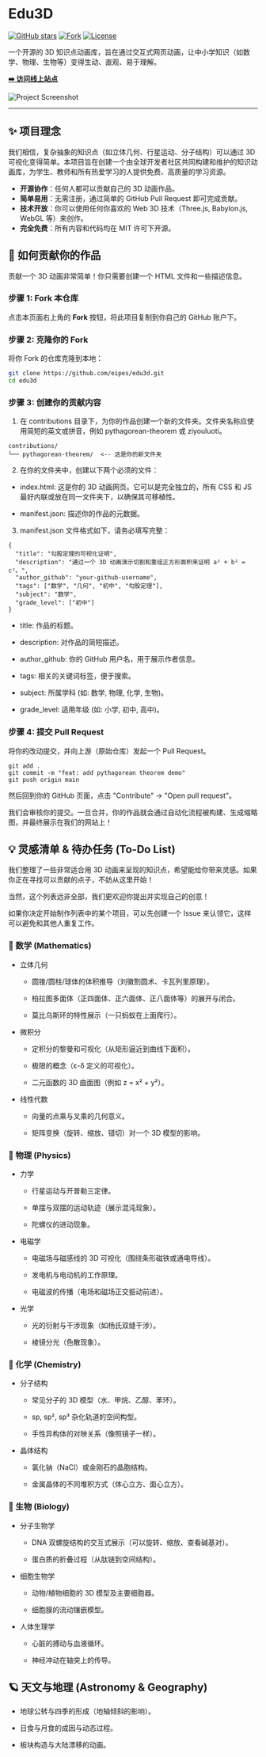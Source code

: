 # Edu3D

[![GitHub stars](https://img.shields.io/github/stars/eipes/edu3d?style=social)](https://github.com/eipes/edu3d/stargazers)
[![Fork](https://img.shields.io/github/forks/eipes/edu3d?style=social)](https://github.com/eipes/edu3d/fork)
[![License](https://img.shields.io/badge/license-MIT-blue.svg)](LICENSE)

一个开源的 3D 知识点动画库，旨在通过交互式网页动画，让中小学知识（如数学、物理、生物等）变得生动、直观、易于理解。

[**➡️ 访问线上站点**](https://eipes.github.io/edu3d/)  <!-- 替换成你的 Vercel 或 GitHub Pages 链接 -->

![Project Screenshot](./public/assets/project-screenshot.png)
<!-- 建议你截一张最终页面的图片，放在这个位置，并命名为 project-screenshot.png -->

---

## ✨ 项目理念

我们相信，复杂抽象的知识点（如立体几何、行星运动、分子结构）可以通过 3D 可视化变得简单。本项目旨在创建一个由全球开发者社区共同构建和维护的知识动画库，为学生、教师和所有热爱学习的人提供免费、高质量的学习资源。

*   **开源协作**：任何人都可以贡献自己的 3D 动画作品。
*   **简单易用**：无需注册，通过简单的 GitHub Pull Request 即可完成贡献。
*   **技术开放**：你可以使用任何你喜欢的 Web 3D 技术（Three.js, Babylon.js, WebGL 等）来创作。
*   **完全免费**：所有内容和代码均在 MIT 许可下开源。

## 🚀 如何贡献你的作品

贡献一个 3D 动画非常简单！你只需要创建一个 HTML 文件和一些描述信息。

### 步骤 1: Fork 本仓库

点击本页面右上角的 **Fork** 按钮，将此项目复制到你自己的 GitHub 账户下。

### 步骤 2: 克隆你的 Fork

将你 Fork 的仓库克隆到本地：

```bash
git clone https://github.com/eipes/edu3d.git
cd edu3d
```

### 步骤 3: 创建你的贡献内容

1. 在 contributions 目录下，为你的作品创建一个新的文件夹。文件夹名称应使用简短的英文或拼音，例如 pythagorean-theorem 或 ziyouluoti。

```
contributions/
└── pythagorean-theorem/  <-- 这是你的新文件夹
```

2. 在你的文件夹中，创建以下两个必须的文件：

* index.html: 这是你的 3D 动画网页。它可以是完全独立的，所有 CSS 和 JS 最好内联或放在同一文件夹下，以确保其可移植性。

* manifest.json: 描述你的作品的元数据。

3. manifest.json 文件格式如下，请务必填写完整：

```
{
  "title": "勾股定理的可视化证明",
  "description": "通过一个 3D 动画演示切割和重组正方形面积来证明 a² + b² = c²。",
  "author_github": "your-github-username",
  "tags": ["数学", "几何", "初中", "勾股定理"],
  "subject": "数学",
  "grade_level": ["初中"]
}
```

* title: 作品的标题。

* description: 对作品的简短描述。

* author_github: 你的 GitHub 用户名，用于展示作者信息。

* tags: 相关的关键词标签，便于搜索。

* subject: 所属学科 (如: 数学, 物理, 化学, 生物)。

* grade_level: 适用年级 (如: 小学, 初中, 高中)。


### 步骤 4: 提交 Pull Request

将你的改动提交，并向上游（原始仓库）发起一个 Pull Request。

```
git add .
git commit -m "feat: add pythagorean theorem demo"
git push origin main
```

然后回到你的 GitHub 页面，点击 "Contribute" -> "Open pull request"。

我们会审核你的提交。一旦合并，你的作品就会通过自动化流程被构建、生成缩略图，并最终展示在我们的网站上！

## 💡 灵感清单 & 待办任务 (To-Do List)

我们整理了一些非常适合用 3D 动画来呈现的知识点，希望能给你带来灵感。如果你正在寻找可以贡献的点子，不妨从这里开始！

当然，这个列表远非全部，我们更欢迎你提出并实现自己的创意！

如果你决定开始制作列表中的某个项目，可以先创建一个 Issue 来认领它，这样可以避免和其他人重复工作。

### 📐 数学 (Mathematics)

* 立体几何

  * 圆锥/圆柱/球体的体积推导（刘徽割圆术、卡瓦列里原理）。

  * 柏拉图多面体（正四面体、正六面体、正八面体等）的展开与闭合。

  * 莫比乌斯环的特性展示（一只蚂蚁在上面爬行）。



* 微积分

  * 定积分的黎曼和可视化（从矩形逼近到曲线下面积）。

  * 极限的概念（ε-δ 定义的可视化）。

  * 二元函数的 3D 曲面图（例如 z = x² + y²）。



* 线性代数

  * 向量的点乘与叉乘的几何意义。

  * 矩阵变换（旋转、缩放、错切）对一个 3D 模型的影响。



### 🔬 物理 (Physics)

* 力学

  * 行星运动与开普勒三定律。

  * 单摆与双摆的运动轨迹（展示混沌现象）。

  * 陀螺仪的进动现象。



* 电磁学

  * 电磁场与磁感线的 3D 可视化（围绕条形磁铁或通电导线）。

  * 发电机与电动机的工作原理。

  * 电磁波的传播（电场和磁场正交振动前进）。



* 光学

  * 光的衍射与干涉现象（如杨氏双缝干涉）。

  * 棱镜分光（色散现象）。



### 🧪 化学 (Chemistry)

* 分子结构

  * 常见分子的 3D 模型（水、甲烷、乙醇、苯环）。

  * sp, sp², sp³ 杂化轨道的空间构型。

  * 手性异构体的对映关系（像照镜子一样）。



* 晶体结构

  * 氯化钠（NaCl）或金刚石的晶胞结构。

  * 金属晶体的不同堆积方式（体心立方、面心立方）。



### 🧬 生物 (Biology)

* 分子生物学

  * DNA 双螺旋结构的交互式展示（可以旋转、缩放、查看碱基对）。

  * 蛋白质的折叠过程（从肽链到空间结构）。



* 细胞生物学

  * 动物/植物细胞的 3D 模型及主要细胞器。

  * 细胞膜的流动镶嵌模型。



* 人体生理学

  * 心脏的搏动与血液循环。

  * 神经冲动在轴突上的传导。



## 🪐 天文与地理 (Astronomy & Geography)

* 地球公转与四季的形成（地轴倾斜的影响）。

* 日食与月食的成因与动态过程。

* 板块构造与大陆漂移的动画。
